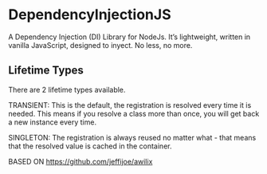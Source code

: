 # DependencyInjectionJS
A Dependency Injection (DI) Library for NodeJs. It’s lightweight, written in vanilla JavaScript, designed to inyect. No less, no more.

## Lifetime Types

There are 2 lifetime types available.

TRANSIENT: This is the default, the registration is resolved every time it is needed. This means if you resolve a class more than once, you will get back a new instance every time.

SINGLETON: The registration is always reused no matter what - that means that the resolved value is cached in the container.

BASED ON
https://github.com/jeffijoe/awilix